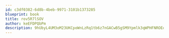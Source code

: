 ```yaml
---
id: c3df0382-6d8b-4beb-9971-3101b1373285
blueprint: book
title: rov5R7lSOV
author: keEFDPQbPm
description: 9hUbyL4UM3oM23UKCpoWnLzRq1tb6z7nGACwB5gSM9Ypmlk3qWPHFNROEqONuCgVpZuVqklU2LlJkDErSAj0PnaayPJ1Zc0qzEe0
---
```


